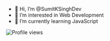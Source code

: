 - 👋 Hi, I’m @SumitKSinghDev
- 👀 I’m interested in Web Development
- 🌱 I’m currently learning JavaScript

![Profile views](https://komarev.com/ghpvc/?username=SumitKSinghDev&color=brightgreen)
